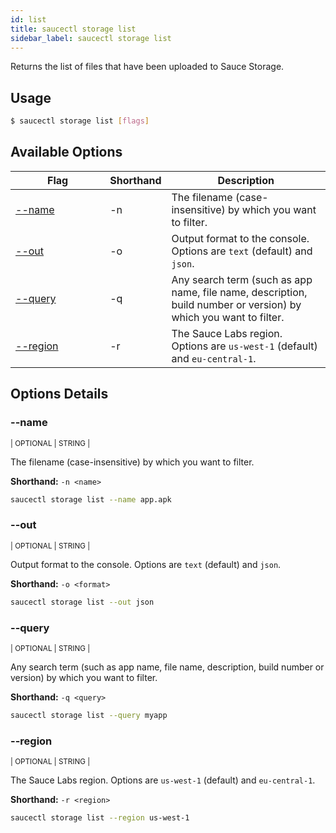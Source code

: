 ```yaml
---
id: list
title: saucectl storage list
sidebar_label: saucectl storage list
---
```


Returns the list of files that have been uploaded to Sauce Storage.

## Usage

```bash
$ saucectl storage list [flags]
```

## Available Options

<table id="table-cli">
  <thead>
    <tr>
      <th width="30%">Flag</th>
      <th width="10%">Shorthand</th>
      <th>Description</th>
    </tr>
  </thead>
  <tbody>
    <tr>
      <td><span className="t-cli"><a href="#--name">--name</a></span></td>
      <td><span className="t-cli">-n</span></td>
      <td>The filename (case-insensitive) by which you want to filter.</td>
    </tr>
    <tr>
      <td><span className="t-cli"><a href="#--out">--out</a></span></td>
      <td><span className="t-cli">-o</span></td>
      <td>Output format to the console. Options are <code>text</code> (default) and <code>json</code>.</td>
    </tr>
    <tr>
      <td><span className="t-cli"><a href="#--query">--query</a></span></td>
      <td><span className="t-cli">-q</span></td>
      <td>Any search term (such as app name, file name, description, build number or version) by which you want to filter.</td>
    </tr>
    <tr>
      <td><span className="t-cli"><a href="#--region">--region</a></span></td>
      <td><span className="t-cli">-r</span></td>
      <td>The Sauce Labs region. Options are <code>us-west-1</code> (default) and <code>eu-central-1</code>.</td>
    </tr>
  </tbody>
</table>

## Options Details

### <span className="cli">--name</span>

<div className="cli-desc">
<p><small>| OPTIONAL | STRING |</small></p>

The filename (case-insensitive) by which you want to filter.

**Shorthand:** `-n <name>`

```bash
saucectl storage list --name app.apk
```

</div>

### <span className="cli">--out</span>

<div className="cli-desc">
<p><small>| OPTIONAL | STRING |</small></p>

Output format to the console. Options are `text` (default) and `json`.

**Shorthand:** `-o <format>`

```bash
saucectl storage list --out json
```

</div>

### <span className="cli">--query</span>

<div className="cli-desc">
<p><small>| OPTIONAL | STRING |</small></p>

Any search term (such as app name, file name, description, build number or version) by which you want to filter.

**Shorthand:** `-q <query>`

```bash
saucectl storage list --query myapp
```

</div>

### <span className="cli">--region</span>

<div className="cli-desc">
<p><small>| OPTIONAL | STRING |</small></p>

The Sauce Labs region. Options are `us-west-1` (default) and `eu-central-1`.

**Shorthand:** `-r <region>`

```bash
saucectl storage list --region us-west-1
```

</div>
